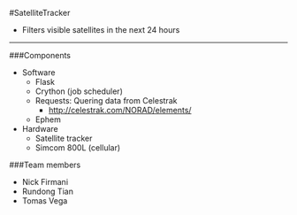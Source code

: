 #SatelliteTracker
- Filters visible satellites in the next 24 hours

---

###Components
- Software
	- Flask
	- Crython (job scheduler)
	- Requests: Quering data from Celestrak
		- http://celestrak.com/NORAD/elements/
	- Ephem
- Hardware
	- Satellite tracker
	- Simcom 800L (cellular)

###Team members
- Nick Firmani
- Rundong Tian
- Tomas Vega
